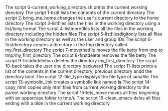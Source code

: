 The script 0-current_working_directory.sh prints the current working directory
The script 1-listit lists the contents of the current directory
The script 2-bring_me_home changes the user's current directory to the home directory
The script 3-listfiles lists the files in the working directory using a list/long format
The script 4-listmorefiles lists all the files in the working directory including the hidden files
The script 5-listfilesdigitonly lists all files in the working directory as well as the user and group IDs
The script 6-firstdirectory creates a directory in the tmp directory called my_first_directory
The script 7-movethatfile moves the file betty from tmp to tmp/my_first_directory
The script 8-firstdelete removes the file betty
The script 9-firstdirdeletion deletes the directory my_first_directory
The script 10-back takes the user one directory backward
The script 11-lists prints a list of the contents in the current directory, previous directory andd the directory boot
The script 12-file_type displays the file type of iamafile
The script 13-symbolic_link creates a symbolic link named __ls__
The script 14-copy_html copies only html files from current working directory to the parent working directory
The script 15-lets_move moves all files beginning with an uppercase folder to tmp/u
The script 16-clean_emacs deles all files ending with a tilde in the current working directory
